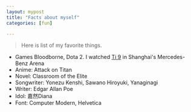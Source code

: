 ```yaml
---
layout: mypost
title: "Facts about myself"
categories: [fun]

---
```


> Here is list of my favorite things.

- Games Bloodborne, Dota 2. I watched [Ti 9](https://en.wikipedia.org/wiki/The_International_2019) in Shanghai's Mercedes-Benz Arena 
- Anime: Attack on Titan
- Novel: Classroom of the Elite
- Songwriter: Yonezu Kenshi, Sawano Hiroyuki, Yanaginagi
- Writer: Edgar Allan Poe
- Idol: 嘉然Diana
- Font: Computer Modern, Helvetica
